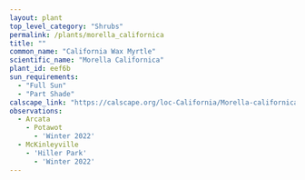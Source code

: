 ```yaml
---
layout: plant                                                              
top_level_category: "Shrubs"
permalink: /plants/morella_californica
title: ""
common_name: "California Wax Myrtle" 
scientific_name: "Morella Californica"
plant_id: eef6b
sun_requirements:
  - "Full Sun"
  - "Part Shade"
calscape_link: "https://calscape.org/loc-California/Morella-californica-(California-Wax-Myrtle)"
observations: 
  - Arcata
    - Potawot
      - 'Winter 2022'
  - McKinleyville
    - 'Hiller Park'
      - 'Winter 2022'
---
```


